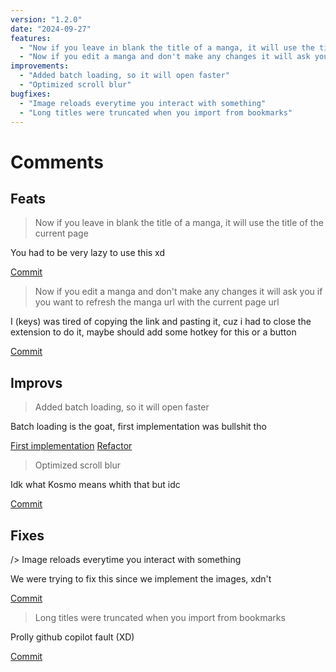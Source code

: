 ```yaml
---
version: "1.2.0"
date: "2024-09-27"
features:
  - "Now if you leave in blank the title of a manga, it will use the title of the current page"
  - "Now if you edit a manga and don't make any changes it will ask you if you want to refresh the manga url with the current page url"
improvements:
  - "Added batch loading, so it will open faster" 
  - "Optimized scroll blur"
bugfixes:
  - "Image reloads everytime you interact with something"
  - "Long titles were truncated when you import from bookmarks"
---
```



# Comments

## Feats

> Now if you leave in blank the title of a manga, it will use the title of the current page

You had to be very lazy to use this xd

[Commit](https://github.com/Kosmosama/Manga-Extension/commit/10b96258548cb47a0f1877b2476f4d812900fea6)


> Now if you edit a manga and don't make any changes it will ask you if you want to refresh the manga url with the current page url

I (keys) was tired of copying the link and pasting it, cuz i had to close the extension to do it, maybe should add some hotkey for this or a button

[Commit](https://github.com/Kosmosama/Manga-Extension/commit/8d65d144f4f73050f7f292ea42bfa91c9037bf87)



## Improvs

> Added batch loading, so it will open faster

Batch loading is the goat, first implementation was bullshit tho

[First implementation](https://github.com/Kosmosama/Manga-Extension/commit/4213e3905aca86ffd10346369387f9edc37d2ae5#diff-5c6a1301c6b59b30a040d747d065e861d3dd98bde0e5a4356d92d594e9835986R9)
[Refactor](https://github.com/Kosmosama/Manga-Extension/commit/8c538175b924ec72983f29f867e27e55ab799b14)



> Optimized scroll blur

Idk what Kosmo means whith that but idc

[Commit](https://github.com/Kosmosama/Manga-Extension/commit/8c538175b924ec72983f29f867e27e55ab799b14)



## Fixes



/> Image reloads everytime you interact with something

We were trying to fix this since we implement the images, xdn't

[Commit](https://github.com/Kosmosama/Manga-Extension/commit/b021133ca7720d8f106d46b0a88887d0a2cb45ac)



> Long titles were truncated when you import from bookmarks

Prolly github copilot fault (XD)

[Commit](https://github.com/Kosmosama/Manga-Extension/commit/632e9a4839caca4c45219b619d2012c32aefeacd)
